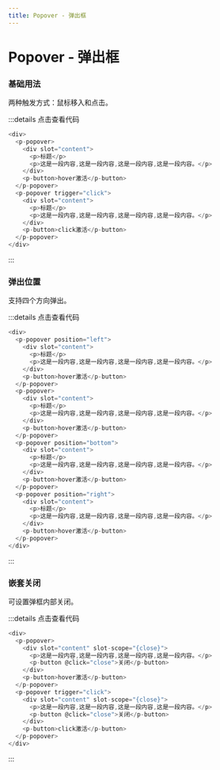 ```yaml
---
title: Popover - 弹出框
---
```


# Popover - 弹出框

### 基础用法

两种触发方式：鼠标移入和点击。

  <ClientOnly><popover-default/></ClientOnly>

  :::details 点击查看代码
  ```js
  <div>
    <p-popover>
      <div slot="content">
        <p>标题</p>
        <p>这是一段内容,这是一段内容,这是一段内容,这是一段内容。</p>
      </div>
      <p-button>hover激活</p-button>
    </p-popover>
    <p-popover trigger="click">
      <div slot="content">
        <p>标题</p>
        <p>这是一段内容,这是一段内容,这是一段内容,这是一段内容。</p>
      </div>
      <p-button>click激活</p-button>
    </p-popover>
  </div>
  ```
  :::

### 弹出位置

支持四个方向弹出。

  <ClientOnly><popover-position/></ClientOnly>

  :::details 点击查看代码
  ```js
  <div>
    <p-popover position="left">
      <div slot="content">
        <p>标题</p>
        <p>这是一段内容,这是一段内容,这是一段内容,这是一段内容。</p>
      </div>
      <p-button>hover激活</p-button>
    </p-popover>
    <p-popover>
      <div slot="content">
        <p>标题</p>
        <p>这是一段内容,这是一段内容,这是一段内容,这是一段内容。</p>
      </div>
      <p-button>hover激活</p-button>
    </p-popover>
    <p-popover position="bottom">
      <div slot="content">
        <p>标题</p>
        <p>这是一段内容,这是一段内容,这是一段内容,这是一段内容。</p>
      </div>
      <p-button>hover激活</p-button>
    </p-popover>
    <p-popover position="right">
      <div slot="content">
        <p>标题</p>
        <p>这是一段内容,这是一段内容,这是一段内容,这是一段内容。</p>
      </div>
      <p-button>hover激活</p-button>
    </p-popover>
  </div>
  ```
  :::

### 嵌套关闭

可设置弹框内部关闭。

  <ClientOnly><popover-close/></ClientOnly>

  :::details 点击查看代码
  ```js
  <div>
    <p-popover>
      <div slot="content" slot-scope="{close}">
        <p>这是一段内容,这是一段内容,这是一段内容,这是一段内容。</p>
        <p-button @click="close">关闭</p-button>
      </div>
      <p-button>hover激活</p-button>
    </p-popover>
    <p-popover trigger="click">
      <div slot="content" slot-scope="{close}">
        <p>这是一段内容,这是一段内容,这是一段内容,这是一段内容。</p>
        <p-button @click="close">关闭</p-button>
      </div>
      <p-button>click激活</p-button>
    </p-popover>
  </div>
  ```
  :::